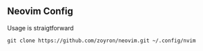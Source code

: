 ## Neovim Config

Usage is straigtforward

    git clone https://github.com/zoyron/neovim.git ~/.config/nvim

